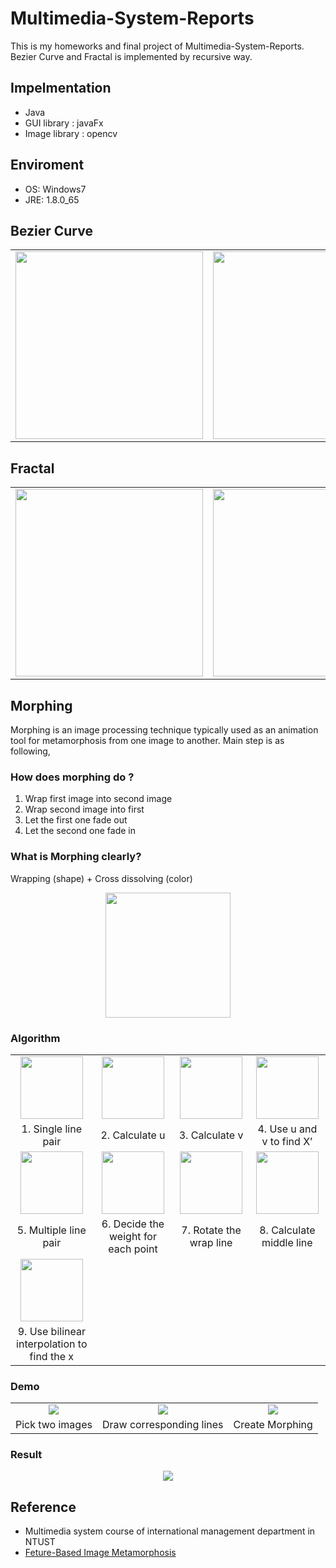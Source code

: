# Multimedia-System-Reports
This is my homeworks and final project of Multimedia-System-Reports. Bezier Curve and Fractal is implemented by recursive way.

## Impelmentation
+ Java
+ GUI library : javaFx
+ Image library : opencv

## Enviroment
+ OS: Windows7
+ JRE: 1.8.0_65

## Bezier Curve
<table>
  <tr>
    <td><img height="300" src="https://github.com/ChienKangLu/Multimedia-System-Reports/blob/master/Bezier%20Curve%20result/1.png" /></td>     <td><img height="300" src="https://github.com/ChienKangLu/Multimedia-System-Reports/blob/master/Bezier%20Curve%20result/2.png" /></td>
  </tr>
</table>

## Fractal
<table>
  <tr>
    <td><img height="300" src="https://github.com/ChienKangLu/Multimedia-System-Reports/blob/master/Fractal%20result/1.png" /></td>     <td><img height="300" src="https://github.com/ChienKangLu/Multimedia-System-Reports/blob/master/Fractal%20result/2.png" /></td>
  </tr>
</table>

## Morphing
Morphing is an image processing technique typically used as an animation tool for metamorphosis from one image to another. Main step is as following,
### How does morphing do ?
1. Wrap first image into second image
2. Wrap second image into first
3. Let the first one fade out
4. Let the second one fade in 
### What is Morphing clearly?
Wrapping (shape) + Cross dissolving (color)
<p align="center">
<img height="200" src="https://github.com/ChienKangLu/Multimedia-System-Reports/blob/master/Morphing%20img/1.png" />
</p>

### Algorithm
<p align="center">
<table>
  <tr align="center">
    <td><img height="100" src="https://github.com/ChienKangLu/Multimedia-System-Reports/blob/master/Morphing%20img/2.png" /></td>
    <td><img height="100" src="https://github.com/ChienKangLu/Multimedia-System-Reports/blob/master/Morphing%20img/3_1.png" /></td>
    <td><img height="100" src="https://github.com/ChienKangLu/Multimedia-System-Reports/blob/master/Morphing%20img/4.png" /></td>
    <td><img height="100" src="https://github.com/ChienKangLu/Multimedia-System-Reports/blob/master/Morphing%20img/5.png" /></td>
  </tr>
  <tr align="center">
    <td>1. Single line pair</td>
    <td>2. Calculate u</td>
    <td>3. Calculate v</td>
    <td>4. Use u and v to find  X’</td>
  </tr>
  <tr align="center">
    <td><img height="100" src="https://github.com/ChienKangLu/Multimedia-System-Reports/blob/master/Morphing%20img/6.png" /></td>
    <td><img height="100" src="https://github.com/ChienKangLu/Multimedia-System-Reports/blob/master/Morphing%20img/7.png" /></td>
    <td><img height="100" src="https://github.com/ChienKangLu/Multimedia-System-Reports/blob/master/Morphing%20img/8.png" /></td>
    <td><img height="100" src="https://github.com/ChienKangLu/Multimedia-System-Reports/blob/master/Morphing%20img/9.png" /></td>
  </tr>
  <tr align="center">
    <td>5. Multiple line pair</td>
    <td>6. Decide the weight  for each point</td>
    <td>7. Rotate the wrap line</td>
    <td>8. Calculate middle line</td>
  </tr>
  <tr align="center">
    <td><img height="100" src="https://github.com/ChienKangLu/Multimedia-System-Reports/blob/master/Morphing%20img/10.png" /></td>
  </tr>
  <tr align="center">
    <td>9. Use bilinear interpolation to find the x</td>
  </tr>
</table>
</p>

### Demo
<table>
  <tr align="center">
    <td><img src="https://github.com/ChienKangLu/Multimedia-System-Reports/blob/master/Morphing%20img/demo1.png" /></td>
    <td><img src="https://github.com/ChienKangLu/Multimedia-System-Reports/blob/master/Morphing%20img/demo2.png" /></td>
    <td><img src="https://github.com/ChienKangLu/Multimedia-System-Reports/blob/master/Morphing%20img/demo3.png" /></td>
  </tr>
  <tr align="center">
    <td>Pick two images</td>
    <td>Draw corresponding lines</td>
    <td>Create Morphing</td>
</table>

### Result
<p align="center">
  <img src="https://github.com/ChienKangLu/Multimedia-System-Reports/blob/master/Morphing/output/z.gif" />
</p>

## Reference
+ Multimedia system course of international management department in NTUST
+ [Feture-Based Image Metamorphosis](https://dl.acm.org/citation.cfm?id=134003)






